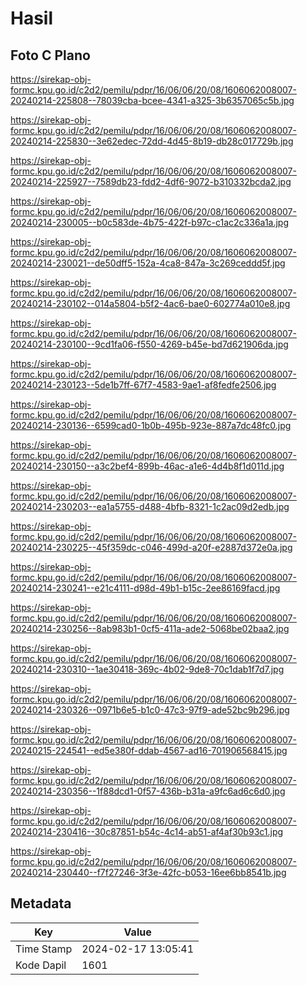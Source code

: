 # Hasil

## Foto C Plano

https://sirekap-obj-formc.kpu.go.id/c2d2/pemilu/pdpr/16/06/06/20/08/1606062008007-20240214-225808--78039cba-bcee-4341-a325-3b6357065c5b.jpg

https://sirekap-obj-formc.kpu.go.id/c2d2/pemilu/pdpr/16/06/06/20/08/1606062008007-20240214-225830--3e62edec-72dd-4d45-8b19-db28c017729b.jpg

https://sirekap-obj-formc.kpu.go.id/c2d2/pemilu/pdpr/16/06/06/20/08/1606062008007-20240214-225927--7589db23-fdd2-4df6-9072-b310332bcda2.jpg

https://sirekap-obj-formc.kpu.go.id/c2d2/pemilu/pdpr/16/06/06/20/08/1606062008007-20240214-230005--b0c583de-4b75-422f-b97c-c1ac2c336a1a.jpg

https://sirekap-obj-formc.kpu.go.id/c2d2/pemilu/pdpr/16/06/06/20/08/1606062008007-20240214-230021--de50dff5-152a-4ca8-847a-3c269ceddd5f.jpg

https://sirekap-obj-formc.kpu.go.id/c2d2/pemilu/pdpr/16/06/06/20/08/1606062008007-20240214-230102--014a5804-b5f2-4ac6-bae0-602774a010e8.jpg

https://sirekap-obj-formc.kpu.go.id/c2d2/pemilu/pdpr/16/06/06/20/08/1606062008007-20240214-230100--9cd1fa06-f550-4269-b45e-bd7d621906da.jpg

https://sirekap-obj-formc.kpu.go.id/c2d2/pemilu/pdpr/16/06/06/20/08/1606062008007-20240214-230123--5de1b7ff-67f7-4583-9ae1-af8fedfe2506.jpg

https://sirekap-obj-formc.kpu.go.id/c2d2/pemilu/pdpr/16/06/06/20/08/1606062008007-20240214-230136--6599cad0-1b0b-495b-923e-887a7dc48fc0.jpg

https://sirekap-obj-formc.kpu.go.id/c2d2/pemilu/pdpr/16/06/06/20/08/1606062008007-20240214-230150--a3c2bef4-899b-46ac-a1e6-4d4b8f1d011d.jpg

https://sirekap-obj-formc.kpu.go.id/c2d2/pemilu/pdpr/16/06/06/20/08/1606062008007-20240214-230203--ea1a5755-d488-4bfb-8321-1c2ac09d2edb.jpg

https://sirekap-obj-formc.kpu.go.id/c2d2/pemilu/pdpr/16/06/06/20/08/1606062008007-20240214-230225--45f359dc-c046-499d-a20f-e2887d372e0a.jpg

https://sirekap-obj-formc.kpu.go.id/c2d2/pemilu/pdpr/16/06/06/20/08/1606062008007-20240214-230241--e21c4111-d98d-49b1-b15c-2ee86169facd.jpg

https://sirekap-obj-formc.kpu.go.id/c2d2/pemilu/pdpr/16/06/06/20/08/1606062008007-20240214-230256--8ab983b1-0cf5-411a-ade2-5068be02baa2.jpg

https://sirekap-obj-formc.kpu.go.id/c2d2/pemilu/pdpr/16/06/06/20/08/1606062008007-20240214-230310--1ae30418-369c-4b02-9de8-70c1dab1f7d7.jpg

https://sirekap-obj-formc.kpu.go.id/c2d2/pemilu/pdpr/16/06/06/20/08/1606062008007-20240214-230326--0971b6e5-b1c0-47c3-97f9-ade52bc9b296.jpg

https://sirekap-obj-formc.kpu.go.id/c2d2/pemilu/pdpr/16/06/06/20/08/1606062008007-20240215-224541--ed5e380f-ddab-4567-ad16-701906568415.jpg

https://sirekap-obj-formc.kpu.go.id/c2d2/pemilu/pdpr/16/06/06/20/08/1606062008007-20240214-230356--1f88dcd1-0f57-436b-b31a-a9fc6ad6c6d0.jpg

https://sirekap-obj-formc.kpu.go.id/c2d2/pemilu/pdpr/16/06/06/20/08/1606062008007-20240214-230416--30c87851-b54c-4c14-ab51-af4af30b93c1.jpg

https://sirekap-obj-formc.kpu.go.id/c2d2/pemilu/pdpr/16/06/06/20/08/1606062008007-20240214-230440--f7f27246-3f3e-42fc-b053-16ee6bb8541b.jpg


## Metadata

| Key        | Value               |
| ---------- | ------------------- |
| Time Stamp | 2024-02-17 13:05:41 |
| Kode Dapil | 1601                |



